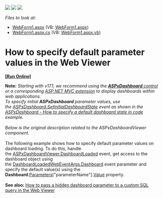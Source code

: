<!-- default badges list -->
![](https://img.shields.io/endpoint?url=https://codecentral.devexpress.com/api/v1/VersionRange/128580386/16.2.4%2B)
[![](https://img.shields.io/badge/Open_in_DevExpress_Support_Center-FF7200?style=flat-square&logo=DevExpress&logoColor=white)](https://supportcenter.devexpress.com/ticket/details/T475791)
[![](https://img.shields.io/badge/📖_How_to_use_DevExpress_Examples-e9f6fc?style=flat-square)](https://docs.devexpress.com/GeneralInformation/403183)
<!-- default badges end -->
<!-- default file list -->
*Files to look at*:

* [WebForm1.aspx](./CS/WebViewer_DefaultParameterValues/WebForm1.aspx) (VB: [WebForm1.aspx](./VB/WebViewer_DefaultParameterValues/WebForm1.aspx))
* [WebForm1.aspx.cs](./CS/WebViewer_DefaultParameterValues/WebForm1.aspx.cs) (VB: [WebForm1.aspx.vb](./VB/WebViewer_DefaultParameterValues/WebForm1.aspx.vb))
<!-- default file list end -->
# How to specify default parameter values in the Web Viewer
<!-- run online -->
**[[Run Online]](https://codecentral.devexpress.com/t475791/)**
<!-- run online end -->


<strong>Note:</strong> <em>Starting with v17.1, we recommend using the <a href="https://documentation.devexpress.com/Dashboard/CustomDocument16976.aspx"><strong>ASPxDashboard</strong> control</a> or a corresponding <a href="https://documentation.devexpress.com/Dashboard/CustomDocument16977.aspx">ASP.NET MVC extension</a> to display dashboards within web applications.<br>To specify initial <strong>ASPxDashboard</strong> parameter values, use the <a href="https://documentation.devexpress.com/#Dashboard/DevExpressDashboardWebASPxDashboard_SetInitialDashboardStatetopic">ASPxDashboard.SetInitialDashboardState</a> event as shown in the <a href="https://www.devexpress.com/Support/Center/p/T513681">ASPxDashboard - How to specify a default dashboard state in code</a> example.</em><br><br><em>Below is the original description related to the ASPxDashboardViewer component.</em><br><br>The following example shows how to specify default parameter values on dashboard loading. To do this, handle the <a href="https://documentation.devexpress.com/#Dashboard/DevExpressDashboardWebASPxDashboardViewer_DashboardLoadedtopic">ASPxDashboardViewer.DashboardLoaded</a> event, get access to the dashboard object using the <a href="https://documentation.devexpress.com/#Dashboard/DevExpressDashboardWebDashboardLoadedWebEventArgs_Dashboardtopic">DashboardLoadedWebEventArgs.Dashboard</a> event parameter and specify the default value(s) using the <strong>Dashboard</strong>.<a href="https://documentation.devexpress.com/#Dashboard/DevExpressDashboardCommonDashboard_Parameterstopic">Parameters</a>["parameterName"].<a href="https://documentation.devexpress.com/#Dashboard/DevExpressDataAccessParameter_Valuetopic">Value</a> property.<br><br><strong>See also:</strong> <a href="https://www.devexpress.com/Support/Center/p/T338480">How to pass a hidden dashboard parameter to a custom SQL query in the Web Viewer</a>

<br/>


